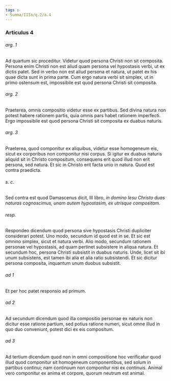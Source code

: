 ```yaml
---
tags : 
- Summa/IIIa/q.2/a.4
---
```


### Articulus 4

###### arg. 1
Ad quartum sic proceditur. Videtur quod persona Christi non sit composita. Persona enim Christi non est aliud quam persona vel hypostasis verbi, ut ex dictis patet. Sed in verbo non est aliud persona et natura, ut patet ex his quae dicta sunt in prima parte. Cum ergo natura verbi sit simplex, ut in primo ostensum est, impossibile est quod persona Christi sit composita.

###### arg. 2
Praeterea, omnis compositio videtur esse ex partibus. Sed divina natura non potest habere rationem partis, quia omnis pars habet rationem imperfecti. Ergo impossibile est quod persona Christi sit composita ex duabus naturis.

###### arg. 3
Praeterea, quod componitur ex aliquibus, videtur esse homogeneum eis, sicut ex corporibus non componitur nisi corpus. Si igitur ex duabus naturis aliquid sit in Christo compositum, consequens erit quod illud non erit persona, sed natura. Et sic in Christo erit facta unio in natura. Quod est contra praedicta.

###### s. c.
Sed contra est quod Damascenus dicit, III libro, *in domino Iesu Christo duas naturas cognoscimus, unam autem hypostasim, ex utrisque compositam*.

###### resp.
Respondeo dicendum quod persona sive hypostasis Christi dupliciter considerari potest. Uno modo, secundum id quod est in se. Et sic est omnino simplex, sicut et natura verbi. Alio modo, secundum rationem personae vel hypostasis, ad quam pertinet subsistere in aliqua natura. Et secundum hoc, persona Christi subsistit in duabus naturis. Unde, licet sit ibi unum subsistens, est tamen ibi alia et alia ratio subsistendi. Et sic dicitur persona composita, inquantum unum duobus subsistit.

###### ad 1
Et per hoc patet responsio ad primum.

###### ad 2
Ad secundum dicendum quod illa compositio personae ex naturis non dicitur esse ratione partium, sed potius ratione numeri, sicut omne illud in quo duo conveniunt, potest dici ex eis compositum.

###### ad 3
Ad tertium dicendum quod non in omni compositione hoc verificatur quod illud quod componitur sit homogeneum componentibus, sed solum in partibus continui; nam continuum non componitur nisi ex continuis. Animal vero componitur ex anima et corpore, quorum neutrum est animal.

